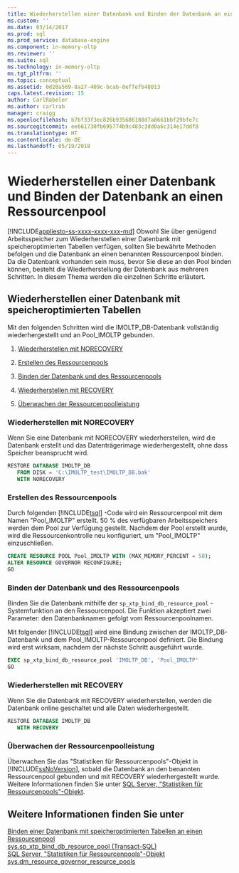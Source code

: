 ```yaml
---
title: Wiederherstellen einer Datenbank und Binden der Datenbank an einen Ressourcenpool | Microsoft-Dokumentation
ms.custom: ''
ms.date: 03/14/2017
ms.prod: sql
ms.prod_service: database-engine
ms.component: in-memory-oltp
ms.reviewer: ''
ms.suite: sql
ms.technology: in-memory-oltp
ms.tgt_pltfrm: ''
ms.topic: conceptual
ms.assetid: 0d20a569-8a27-409c-bcab-0effefb48013
caps.latest.revision: 15
author: CarlRabeler
ms.author: carlrab
manager: craigg
ms.openlocfilehash: b7bf33f3ec826b935686188d7a8661bbf29bfe7c
ms.sourcegitcommit: ee661730fb695774b9c483c3dd0a6c314e17ddf8
ms.translationtype: HT
ms.contentlocale: de-DE
ms.lasthandoff: 05/19/2018
---
```

# <a name="restore-a-database-and-bind-it-to-a-resource-pool"></a>Wiederherstellen einer Datenbank und Binden der Datenbank an einen Ressourcenpool
[!INCLUDE[appliesto-ss-xxxx-xxxx-xxx-md](../../includes/appliesto-ss-xxxx-xxxx-xxx-md.md)]
  Obwohl Sie über genügend Arbeitsspeicher zum Wiederherstellen einer Datenbank mit speicheroptimierten Tabellen verfügen, sollten Sie bewährte Methoden befolgen und die Datenbank an einen benannten Ressourcenpool binden. Da die Datenbank vorhanden sein muss, bevor Sie diese an den Pool binden können, besteht die Wiederherstellung der Datenbank aus mehreren Schritten. In diesem Thema werden die einzelnen Schritte erläutert.  
  
## <a name="restoring-a-database-with-memory-optimized-tables"></a>Wiederherstellen einer Datenbank mit speicheroptimierten Tabellen  
 Mit den folgenden Schritten wird die IMOLTP_DB-Datenbank vollständig wiederhergestellt und an Pool_IMOLTP gebunden.  
  
1.  [Wiederherstellen mit NORECOVERY](../../relational-databases/in-memory-oltp/restore-a-database-and-bind-it-to-a-resource-pool.md#bkmk_NORECOVERY)  
  
2.  [Erstellen des Ressourcenpools](../../relational-databases/in-memory-oltp/restore-a-database-and-bind-it-to-a-resource-pool.md#bkmk_createPool)  
  
3.  [Binden der Datenbank und des Ressourcenpools](../../relational-databases/in-memory-oltp/restore-a-database-and-bind-it-to-a-resource-pool.md#bkmk_bind)  
  
4.  [Wiederherstellen mit RECOVERY](../../relational-databases/in-memory-oltp/restore-a-database-and-bind-it-to-a-resource-pool.md#bkmk_RECOVERY)  
  
5.  [Überwachen der Ressourcenpoolleistung](../../relational-databases/in-memory-oltp/restore-a-database-and-bind-it-to-a-resource-pool.md#bkmk_Monitor)  
  
###  <a name="bkmk_NORECOVERY"></a> Wiederherstellen mit NORECOVERY  
 Wenn Sie eine Datenbank mit NORECOVERY wiederherstellen, wird die Datenbank erstellt und das Datenträgerimage wiederhergestellt, ohne dass Speicher beansprucht wird.  
  
```sql  
RESTORE DATABASE IMOLTP_DB   
   FROM DISK = 'C:\IMOLTP_test\IMOLTP_DB.bak'  
   WITH NORECOVERY  
```  
  
###  <a name="bkmk_createPool"></a> Erstellen des Ressourcenpools  
 Durch folgenden [!INCLUDE[tsql](../../includes/tsql-md.md)] -Code wird ein Ressourcenpool mit dem Namen "Pool_IMOLTP" erstellt. 50 % des verfügbaren Arbeitsspeichers werden dem Pool zur Verfügung gestellt.  Nachdem der Pool erstellt wurde, wird die Ressourcenkontrolle neu konfiguriert, um "Pool_IMOLTP" einzuschließen.  
  
```sql  
CREATE RESOURCE POOL Pool_IMOLTP WITH (MAX_MEMORY_PERCENT = 50);  
ALTER RESOURCE GOVERNOR RECONFIGURE;  
GO  
```  
  
###  <a name="bkmk_bind"></a> Binden der Datenbank und des Ressourcenpools  
 Binden Sie die Datenbank mithilfe der `sp_xtp_bind_db_resource_pool` -Systemfunktion an den Ressourcenpool. Die Funktion akzeptiert zwei Parameter: den Datenbanknamen gefolgt vom Ressourcenpoolnamen.  
  
 Mit folgender [!INCLUDE[tsql](../../includes/tsql-md.md)] wird eine Bindung zwischen der IMOLTP_DB-Datenbank und dem Pool_IMOLTP-Ressourcenpool definiert. Die Bindung wird erst wirksam, nachdem der nächste Schritt ausgeführt wurde.  
  
```sql  
EXEC sp_xtp_bind_db_resource_pool 'IMOLTP_DB', 'Pool_IMOLTP'  
GO  
```  
  
###  <a name="bkmk_RECOVERY"></a> Wiederherstellen mit RECOVERY  
 Wenn Sie die Datenbank mit RECOVERY wiederherstellen, werden die Datenbank online geschaltet und alle Daten wiederhergestellt.  
  
```sql  
RESTORE DATABASE IMOLTP_DB   
   WITH RECOVERY  
```  
  
###  <a name="bkmk_Monitor"></a> Überwachen der Ressourcenpoolleistung  
 Überwachen Sie das "Statistiken für Ressourcenpools"-Objekt in [!INCLUDE[ssNoVersion](../../includes/ssnoversion-md.md)], sobald die Datenbank an den benannten Ressourcenpool gebunden und mit RECOVERY wiederhergestellt wurde. Weitere Informationen finden Sie unter [SQL Server, "Statistiken für Ressourcenpools"-Objekt](../../relational-databases/performance-monitor/sql-server-resource-pool-stats-object.md).  
  
## <a name="see-also"></a>Weitere Informationen finden Sie unter  
 [Binden einer Datenbank mit speicheroptimierten Tabellen an einen Ressourcenpool](../../relational-databases/in-memory-oltp/bind-a-database-with-memory-optimized-tables-to-a-resource-pool.md)   
 [sys.sp_xtp_bind_db_resource_pool &#40;Transact-SQL&#41;](../../relational-databases/system-stored-procedures/sys-sp-xtp-bind-db-resource-pool-transact-sql.md)   
 [SQL Server, "Statistiken für Ressourcenpools"-Objekt](../../relational-databases/performance-monitor/sql-server-resource-pool-stats-object.md)   
 [sys.dm_resource_governor_resource_pools](../../relational-databases/system-stored-procedures/sys-sp-xtp-unbind-db-resource-pool-transact-sql.md)  
  
  
